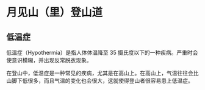 # 月见山（里）登山道

## 低温症

低温症（Hypothermia）是指人体体温降至 35 摄氏度以下的一种疾病。严重时会使意识模糊，并出现反常脱衣现象。

在登山中，低温症是一种常见的疾病，尤其是在高山上。在高山上，气温往往会比山脚下低很多，而且气温的变化也会很大，这就使得登山者很容易患上低温症。
